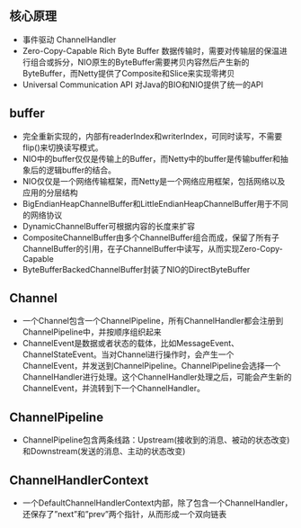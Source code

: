 ## 核心原理
- 事件驱动 ChannelHandler
- Zero-Copy-Capable Rich Byte Buffer 数据传输时，需要对传输层的保温进行组合或拆分，NIO原生的ByteBuffer需要拷贝内容然后产生新的ByteBuffer，而Netty提供了Composite和Slice来实现零拷贝
- Universal Communication API 对Java的BIO和NIO提供了统一的API

## buffer
- 完全重新实现的，内部有readerIndex和writerIndex，可同时读写，不需要flip()来切换读写模式。
- NIO中的buffer仅仅是传输上的Buffer，而Netty中的buffer是传输buffer和抽象后的逻辑buffer的结合。
- NIO仅仅是一个网络传输框架，而Netty是一个网络应用框架，包括网络以及应用的分层结构
- BigEndianHeapChannelBuffer和LittleEndianHeapChannelBuffer用于不同的网络协议
- DynamicChannelBuffer可根据内容的长度来扩容
- CompositeChannelBuffer由多个ChannelBuffer组合而成，保留了所有子ChannelBuffer的引用，在子ChannelBuffer中读写，从而实现Zero-Copy-Capable
- ByteBufferBackedChannelBuffer封装了NIO的DirectByteBuffer

## Channel
- 一个Channel包含一个ChannelPipeline，所有ChannelHandler都会注册到ChannelPipeline中，并按顺序组织起来
- ChannelEvent是数据或者状态的载体，比如MessageEvent、ChannelStateEvent。当对Channel进行操作时，会产生一个ChannelEvent，并发送到ChannelPipeline。ChannelPipeline会选择一个ChannelHandler进行处理。这个ChannelHandler处理之后，可能会产生新的ChannelEvent，并流转到下一个ChannelHandler。
## ChannelPipeline
- ChannelPipeline包含两条线路：Upstream(接收到的消息、被动的状态改变)和Downstream(发送的消息、主动的状态改变)
## ChannelHandlerContext
- 一个DefaultChannelHandlerContext内部，除了包含一个ChannelHandler，还保存了”next”和”prev”两个指针，从而形成一个双向链表
